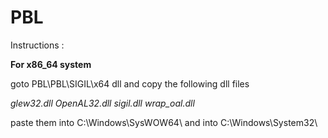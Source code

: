 # PBL

Instructions : 

**For x86_64 system**

goto  PBL\PBL\SIGIL\x64 dll and copy the following dll files


*glew32.dll*
*OpenAL32.dll*
*sigil.dll*
*wrap_oal.dll*

paste them into C:\Windows\SysWOW64\ and into C:\Windows\System32\

 